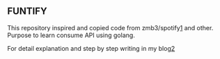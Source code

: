 ## FUNTIFY

This repository inspired and copied code from zmb3/spotify[1] and other. 
Purpose to learn consume API using golang. 

For detail explanation and step by step writing in my blog[2]


[1]: www.github.com/zmb3/spotify
[2]: hapidznur.github.io/categories/funtify